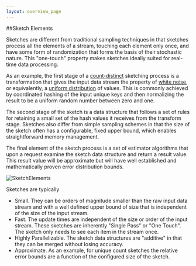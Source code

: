 ```yaml
---
layout: overview_page
---
```


##Sketch Elements

Sketches are different from traditional sampling techniques in that sketches process all the elements of a stream, touching each element only once,
and have some form of randomization that forms the basis of their stochastic nature. 
This "one-touch" property makes sketches ideally suited for real-time data processing.

As an example, the first stage of a <a href="https://en.wikipedia.org/wiki/Count-distinct_problem">count-distinct</a> sketching process is a transformation that gives the input data stream the property of <a href="https://en.wikipedia.org/wiki/White_noise">white noise</a>, or equivalently, a 
<a href="https://en.wikipedia.org/wiki/Uniform_distribution_%28discrete%29">uniform distribution</a> of values. 
This is commonly achieved by coordinated hashing of the input unique keys and then normalizing the result to be a uniform random number between zero and one.

The second stage of the sketch is a data structure that follows a set of rules for retaining a small 
set of the hash values it receives from the transform stage. 
Sketches also differ from simple sampling schemes in that the size of the sketch often has a configurable, 
fixed upper bound, which enables straightforward memory management. 

The final element of the sketch process is a set of estimator algorithms that upon a request 
examine the sketch data structure and return a result value. 
This result value will be approximate but will have well established and mathematically 
proven error distribution bounds.

<img class="doc-img-full" src="{{site.docs_img_dir}}SketchElements.png" alt="SketchElements" />

Sketches are typically

* Small. They can be orders of magnitude smaller than the raw input data stream and with a well defined upper bound of size that is independent of the size of the input stream.
* Fast.  The update times are independent of the size or order of the input stream. These sketches are inherently "Single Pass" or "One Touch".  The sketch only needs to see each item in the stream once.
* Highly Parallelizable.  The sketch data structures are "additive" in that they can be merged without losing accuracy.
* Approximate.  As an example, for unique count sketches the relative error bounds are a function of the configured size of the sketch.

